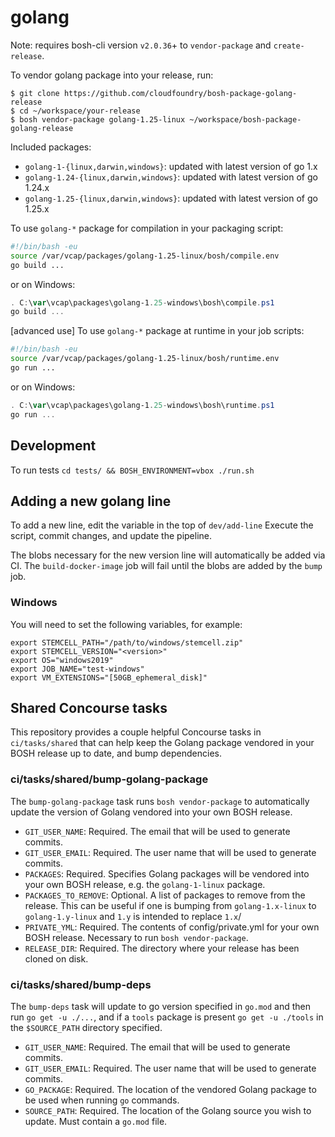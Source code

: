 # golang

Note: requires bosh-cli version `v2.0.36`+ to `vendor-package` and `create-release`.

To vendor golang package into your release, run:

```
$ git clone https://github.com/cloudfoundry/bosh-package-golang-release
$ cd ~/workspace/your-release
$ bosh vendor-package golang-1.25-linux ~/workspace/bosh-package-golang-release
```

Included packages:

- `golang-1-{linux,darwin,windows}`: updated with latest version of go 1.x
- `golang-1.24-{linux,darwin,windows}`: updated with latest version of go 1.24.x
- `golang-1.25-{linux,darwin,windows}`: updated with latest version of go 1.25.x

To use `golang-*` package for compilation in your packaging script:

```bash
#!/bin/bash -eu
source /var/vcap/packages/golang-1.25-linux/bosh/compile.env
go build ...
```
or on Windows:

```powershell
. C:\var\vcap\packages\golang-1.25-windows\bosh\compile.ps1
go build ...
```
[advanced use] To use `golang-*` package at runtime in your job scripts:

```bash
#!/bin/bash -eu
source /var/vcap/packages/golang-1.25-linux/bosh/runtime.env
go run ...
```
or on Windows:

```powershell
. C:\var\vcap\packages\golang-1.25-windows\bosh\runtime.ps1
go run ...
```

## Development

To run tests `cd tests/ && BOSH_ENVIRONMENT=vbox ./run.sh`

## Adding a new golang line

To add a new line, edit the variable in the top of `dev/add-line`
Execute the script, commit changes, and update the pipeline.

The blobs necessary for the new version line will automatically be added via CI. The `build-docker-image` job will fail until the blobs are added by the `bump` job.

### Windows

You will need to set the following variables, for example:

```
export STEMCELL_PATH="/path/to/windows/stemcell.zip"
export STEMCELL_VERSION="<version>"
export OS="windows2019"
export JOB_NAME="test-windows"
export VM_EXTENSIONS="[50GB_ephemeral_disk]"
```

## Shared Concourse tasks

This repository provides a couple helpful Concourse tasks in `ci/tasks/shared` that can help keep the Golang package vendored in your BOSH release up to date, and bump dependencies.

### ci/tasks/shared/bump-golang-package

The `bump-golang-package` task runs `bosh vendor-package` to automatically update the version of Golang vendored into your own BOSH release.

* `GIT_USER_NAME`: Required. The email that will be used to generate commits.
* `GIT_USER_EMAIL`: Required. The user name that will be used to generate commits.
* `PACKAGES`: Required. Specifies Golang packages will be vendored into your own BOSH release, e.g. the `golang-1-linux` package.
* `PACKAGES_TO_REMOVE`: Optional. A list of packages to remove from the release. This can be useful if one is bumping from `golang-1.x-linux` to `golang-1.y-linux` and `1.y` is intended to replace `1.x`/
* `PRIVATE_YML`: Required. The contents of config/private.yml for your own BOSH release. Necessary to run `bosh vendor-package`.
* `RELEASE_DIR`: Required. The directory where your release has been cloned on disk.

### ci/tasks/shared/bump-deps

The `bump-deps` task will update to go version specified in `go.mod` and then run `go get -u ./...`, and if a `tools` package is present `go get -u ./tools` in the `$SOURCE_PATH` directory specified.

* `GIT_USER_NAME`: Required. The email that will be used to generate commits.
* `GIT_USER_EMAIL`: Required. The user name that will be used to generate commits.
* `GO_PACKAGE`: Required. The location of the vendored Golang package to be used when running `go` commands.
* `SOURCE_PATH`: Required. The location of the Golang source you wish to update. Must contain a `go.mod` file. 
